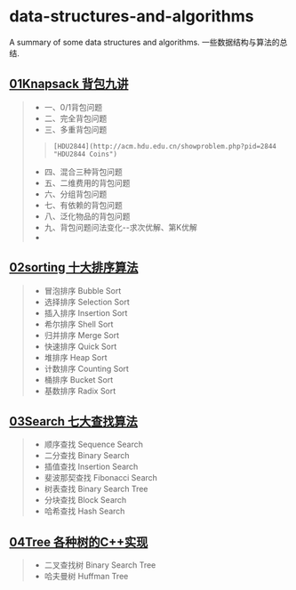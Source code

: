 # data-structures-and-algorithms
A summary of some data structures and algorithms. 一些数据结构与算法的总结.
## [01Knapsack 背包九讲](https://github.com/WonderThinking/data-structures-and-algorithms/tree/master/01Knapsack)
>* 一、0/1背包问题 
>* 二、完全背包问题
>* 三、多重背包问题
>>	   [HDU2844](http://acm.hdu.edu.cn/showproblem.php?pid=2844 "HDU2844 Coins")
>* 四、混合三种背包问题
>* 五、二维费用的背包问题
>* 六、分组背包问题
>* 七、有依赖的背包问题
>* 八、泛化物品的背包问题
>* 九、背包问题问法变化--求次优解、第K优解
>* 
## [02sorting 十大排序算法](https://github.com/WonderThinking/data-structures-and-algorithms/tree/master/02sorting)
>* 冒泡排序 Bubble Sort
>* 选择排序 Selection Sort
>* 插入排序 Insertion Sort
>* 希尔排序 Shell Sort
>* 归并排序 Merge Sort
>* 快速排序 Quick Sort
>* 堆排序   Heap Sort
>* 计数排序 Counting Sort
>* 桶排序   Bucket Sort
>* 基数排序 Radix Sort
## [03Search 七大查找算法](https://github.com/WonderThinking/data-structures-and-algorithms/tree/master/03Search)	            
>* 顺序查找 Sequence Search
>* 二分查找 Binary Search
>* 插值查找 Insertion Search
>* 斐波那契查找 Fibonacci Search
>* 树表查找 Binary Search Tree
>* 分块查找 Block Search
>* 哈希查找 Hash Search
## [04Tree 各种树的C++实现](https://github.com/WonderThinking/data-structures-and-algorithms/tree/master/04Tree)
>* 二叉查找树 Binary Search Tree
>* 哈夫曼树 Huffman Tree